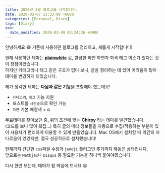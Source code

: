 ```yaml
---
title: 2020년 3월 블로그를 시작합니다.
date: 2020-03-07 11:33:00 +0800
categories: [Personal, Diary]
tags: [Diary]
seo:
  date_modified: 2020-03-09 03:24:36 +0900
---
```


안녕하세요 :smile: 기존에 사용하던 블로그를 정리하고, 새롭게 시작합니다!

원래 사용하던 테마는 [**plainwhite**](https://github.com/thelehhman/plainwhite-jekyll) 로, 깔끔한 하얀 화면과 회색 태그 박스가 있다는 것이 장점이었습니다.  
하지만 카테고리나 태그 같은 구조가 없다 보니, 글을 정리하는 데 있어 어려움이 많아 테마를 변경하게 되었습니다.

제가 생각한 테마는 **다음과 같은 기능**을 포함해야 했는데요!
- `카테고리`, `태그` 기능 지원  
- 포스트를 `시간순`으로 확인 가능  
- `하얀` 기본 배경색 + α
  

무료테마를 찾아보던 중, 위의 조건에 맞는 [**Chirpy**](https://github.com/cotes2020/jekyll-theme-chirpy/) 라는 테마를 발견했습니다.  
(코드를 보니 많이 복잡...) 특히 글의 메타 정보들을 자동으로 수집/적용하는 부분이 있어 사용자가 편리하게 이용할 수 있게 만들었습니다.
Mac OS에서 설치할 때 약간의 까다로움이 있었지만, 결국 성공적으로 설치했습니다!  

현재까지 간단한 `css`파일 수정과 `jemoji` 플러그인 추가까지 해놓은 상태입니다.  
앞으로는 `Mathjax`나 `Disqus` 등 필요한 기능을 하나씩 붙여야겠습니다.

다시 한번 보는데, 테마가 참 마음에 드네요 :heart_eyes: